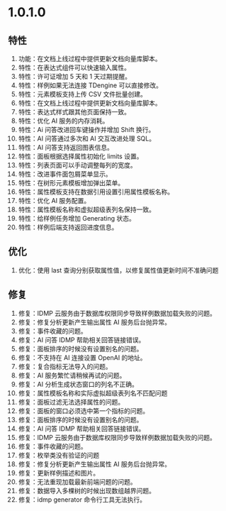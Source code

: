 # 1.0.1.0

## 特性

1. 功能：在文档上线过程中提供更新文档向量库脚本。
1. 特性：在表达式组件可以快速输入属性。
1. 特性：许可证增加 5 天和 1 天过期提醒。
1. 特性：样例如果无法连接 TDengine 可以直接修改。
1. 特性：元素模板支持上传 CSV 文件批量创建。
1. 特性：在文档上线过程中提供更新文档向量库脚本。
1. 特性：表达式样式跟其他页面保持一致。
1. 特性：优化 AI 服务的内存消耗。
1. 特性：Ai 问答改进回车键操作并增加 Shift 换行。
1. 特性：AI 问答通过多次和 AI 交互改进处理 SQL。
1. 特性：AI 问答支持返回图表信息。
1. 特性：面板根据选择属性初始化 limits 设置。
1. 特性：列表页面可以手动调整每列的宽度。
1. 特性：改进事件面包屑菜单显示。
1. 特性：在树形元素模板增加弹出菜单。
1. 特性：属性模板支持在数据引用设置引用属性模板名称。
1. 特性：优化 AI 服务配置。
1. 特性：属性模板名称和虚拟超级表列名保持一致。
1. 特性：给样例任务增加 Generating 状态。
1. 特性：样例后端支持返回进度信息。


## 优化

1. 优化：使用 last 查询分别获取属性值，以修复属性值更新时间不准确问题

## 修复

1. 修复：IDMP 云服务由于数据库权限同步导致样例数据加载失败的问题。
1. 修复：修复分析更新产生输出属性 AI 服务后台抛异常。
1. 修复：事件收藏的问题。
1. 修复：AI 问答 IDMP 帮助相关回答链接错误。
1. 修复：面板排序的时候没有设置别名的问题。
1. 修复：不支持在 AI 连接设置 OpenAI 的地址。
1. 修复：复合指标无法导入的问题。
1. 修复：AI 服务繁忙请稍候再试的问题。
1. 修复：AI 分析生成状态窗口的列名不正确。
1. 修复：属性模板名称和实际虚拟超级表列名不匹配问题
1. 修复：面板过滤无法选择属性的问题。
1. 修复：面板的窗口必须选中第一个指标的问题。
1. 修复：面板排序的时候没有设置别名的问题。
1. 修复：AI 问答 IDMP 帮助相关回答链接错误。
1. 修复：IDMP 云服务由于数据库权限同步导致样例数据加载失败的问题。
1. 修复：事件收藏的问题。
1. 修复：枚举类没有验证的问题
1. 修复：修复分析更新产生输出属性 AI 服务后台抛异常。
1. 修复：更新样例描述和图片。
1. 修复：无法重现加载最新前端问题的问题。
1. 修复：数据导入多棵树的时候出现数组越界问题。
1. 修复：idmp generator 命令行工具无法执行。